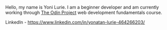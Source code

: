 Hello, my name is Yoni Lurie. 
I am a beginner developer and am currently working through [The Odin Project](https://www.theodinproject.com) web development fundamentals course.

LinkedIn - https://www.linkedin.com/in/yonatan-lurie-464266203/
<!---
yonilurie/yonilurie is a ✨ special ✨ repository because its `README.md` (this file) appears on your GitHub profile.
You can click the Preview link to take a look at your changes.
--->

